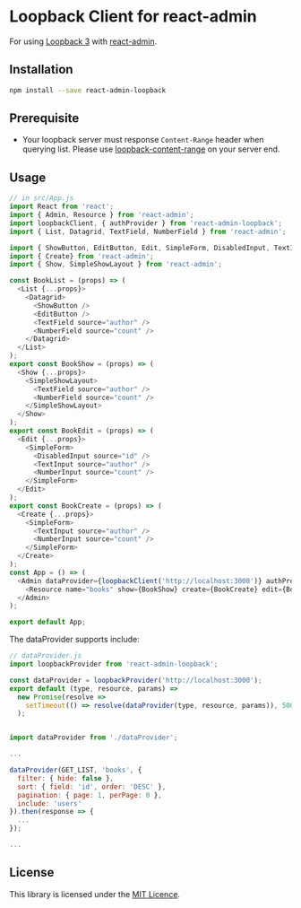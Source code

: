 # Loopback Client for react-admin
For using [Loopback 3](https://loopback.io/) with [react-admin](https://github.com/marmelab/react-admin).

## Installation

```bash
npm install --save react-admin-loopback
```

## Prerequisite

* Your loopback server must response `Content-Range` header when querying list. Please use [loopback-content-range](https://github.com/darthwesker/loopback-content-range) on your server end.

## Usage

```js
// in src/App.js
import React from 'react';
import { Admin, Resource } from 'react-admin';
import loopbackClient, { authProvider } from 'react-admin-loopback';
import { List, Datagrid, TextField, NumberField } from 'react-admin';

import { ShowButton, EditButton, Edit, SimpleForm, DisabledInput, TextInput, NumberInput } from 'react-admin';
import { Create} from 'react-admin';
import { Show, SimpleShowLayout } from 'react-admin';

const BookList = (props) => (
  <List {...props}>
    <Datagrid>
      <ShowButton />
      <EditButton />
      <TextField source="author" />
      <NumberField source="count" />
    </Datagrid>
  </List>
);
export const BookShow = (props) => (
  <Show {...props}>
    <SimpleShowLayout>
      <TextField source="author" />
      <NumberField source="count" />
    </SimpleShowLayout>
  </Show>
);
export const BookEdit = (props) => (
  <Edit {...props}>
    <SimpleForm>
      <DisabledInput source="id" />
      <TextInput source="author" />
      <NumberInput source="count" />
    </SimpleForm>
  </Edit>
);
export const BookCreate = (props) => (
  <Create {...props}>
    <SimpleForm>
      <TextInput source="author" />
      <NumberInput source="count" />
    </SimpleForm>
  </Create>
);
const App = () => (
  <Admin dataProvider={loopbackClient('http://localhost:3000')} authProvider={authProvider('http://localhost:3000/users/login')}>
    <Resource name="books" show={BookShow} create={BookCreate} edit={BookEdit} list={BookList} />
  </Admin>
);

export default App;
```

The dataProvider supports include:

```js
// dataProvider.js
import loopbackProvider from 'react-admin-loopback';

const dataProvider = loopbackProvider('http://localhost:3000');
export default (type, resource, params) => 
  new Promise(resolve => 
    setTimeout(() => resolve(dataProvider(type, resource, params)), 500)  
  );
```

```js

import dataProvider from './dataProvider';

...

dataProvider(GET_LIST, 'books', {
  filter: { hide: false },
  sort: { field: 'id', order: 'DESC' },
  pagination: { page: 1, perPage: 0 },
  include: 'users'
}).then(response => {
  ...
});

...

```

## License

This library is licensed under the [MIT Licence](LICENSE).